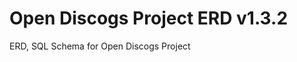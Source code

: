 [//]: # ( {x-release-please-start-version} )
# Open Discogs Project ERD v1.3.2
[//]: # ( {x-release-please-end} )
ERD, SQL Schema for Open Discogs Project
